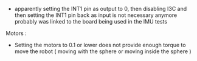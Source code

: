 - apparently setting the INT1 pin as output to 0, then disabling I3C and then setting the INT1 pin back as input is not necessary anymore
    probably was linked to the board being used in the IMU tests




Motors :
 - Setting the motors to 0.1 or lower does not provide enough torque to move the robot ( moving with the sphere or moving inside the sphere )